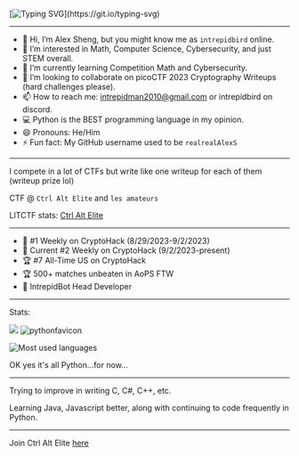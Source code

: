 [![Typing SVG](https://readme-typing-svg.demolab.com/?lines=Hey,+I'm+IntrepidBird!)](https://git.io/typing-svg)

--------------------------------------------------------------------------------------------------------------------------------------------------------------------------------------------------------------------

- 👋 Hi, I’m Alex Sheng, but you might know me as `intrepidbird` online.
- 👀 I’m interested in Math, Computer Science, Cybersecurity, and just STEM overall.
- 🌱 I’m currently learning Competition Math and Cybersecurity.
- 💞️ I’m looking to collaborate on picoCTF 2023 Cryptography Writeups (hard challenges please).
- 📫 How to reach me: intrepidman2010@gmail.com or intrepidbird on discord.
- 💻 Python is the BEST programming language in my opinion.
- 😄 Pronouns: He/Him
- ⚡ Fun fact: My GitHub username used to be `realrealAlexS`
--------------------------------------------------------------------------------------------------------------------------------------------------------------------------------------------------------------------
I compete in a lot of CTFs but write like one writeup for each of them (writeup prize lol)

CTF @ `Ctrl Alt Elite` and `les amateurs`

LITCTF stats: [Ctrl Alt Elite](https://lit.lhsmathcs.org/ctfprofile?tn=ctrl%20alt%20elite)

--------------------------------------------------------------------------------------------------------------------------------------------------------------------------------------------------------------------

- 🚩 #1 Weekly on CryptoHack (8/29/2023-9/2/2023)
- 🚩 Current #2 Weekly on CryptoHack (9/2/2023-present)
- 🏆 #7 All-Time US on CryptoHack
- 🏆 500+ matches unbeaten in AoPS FTW
- 🤖 IntrepidBot Head Developer

--------------------------------------------------------------------------------------------------------------------------------------------------------------------------------------------------------------------

Stats:

![](https://komarev.com/ghpvc/?username=realrealAlexS) ![pythonfavicon](https://github.com/realrealAlexS/realrealAlexS/assets/140008493/546e186c-f5b0-4e57-b812-82182626142e)

![Most used languages](https://github-readme-stats.vercel.app/api/top-langs?username=realrealAlexS&theme=merko) 

OK yes it's all Python...for now...

--------------------------------------------------------------------------------------------------------------------------------------------------------------------------------------------------------------------

Trying to improve in writing C, C#, C++, etc.

Learning Java, Javascript better, along with continuing to code frequently in Python.

--------------------------------------------------------------------------------------------------------------------------------------------------------------------------------------------------------------------

Join Ctrl Alt Elite [here](https://discord.gg/CCPGsQvA)

<!---
realrealAlexS/realrealAlexS is a ✨ special ✨ repository because its `README.md` (this file) appears on your GitHub profile.
You can click the Preview link to take a look at your changes.
--->
